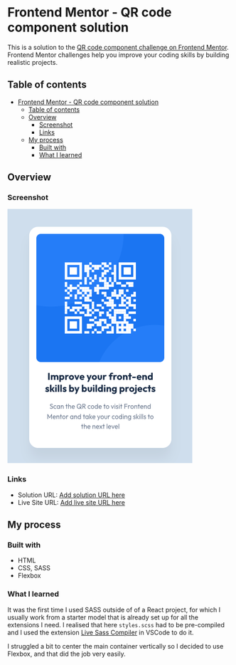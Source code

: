 # Frontend Mentor - QR code component solution

This is a solution to the [QR code component challenge on Frontend Mentor](https://www.frontendmentor.io/challenges/qr-code-component-iux_sIO_H). Frontend Mentor challenges help you improve your coding skills by building realistic projects. 

## Table of contents

- [Frontend Mentor - QR code component solution](#frontend-mentor---qr-code-component-solution)
  - [Table of contents](#table-of-contents)
  - [Overview](#overview)
    - [Screenshot](#screenshot)
    - [Links](#links)
  - [My process](#my-process)
    - [Built with](#built-with)
    - [What I learned](#what-i-learned)

## Overview

### Screenshot

![Screenshot](images/screenshot-qrcode.png)


### Links

- Solution URL: [Add solution URL here](https://your-solution-url.com)
- Live Site URL: [Add live site URL here](https://your-live-site-url.com)

## My process

### Built with

- HTML
- CSS, SASS
- Flexbox


### What I learned

It was the first time I used SASS outside of of a React project, for which I usually work from a starter model that is already set up for all the extensions I need. I realised that here `styles.scss` had to be pre-compiled and I used the extension [Live Sass Compiler](https://marketplace.visualstudio.com/items?itemName=glenn2223.live-sass) in VSCode to do it.

I struggled a bit to center the main container vertically so I decided to use Flexbox, and that did the job very easily.